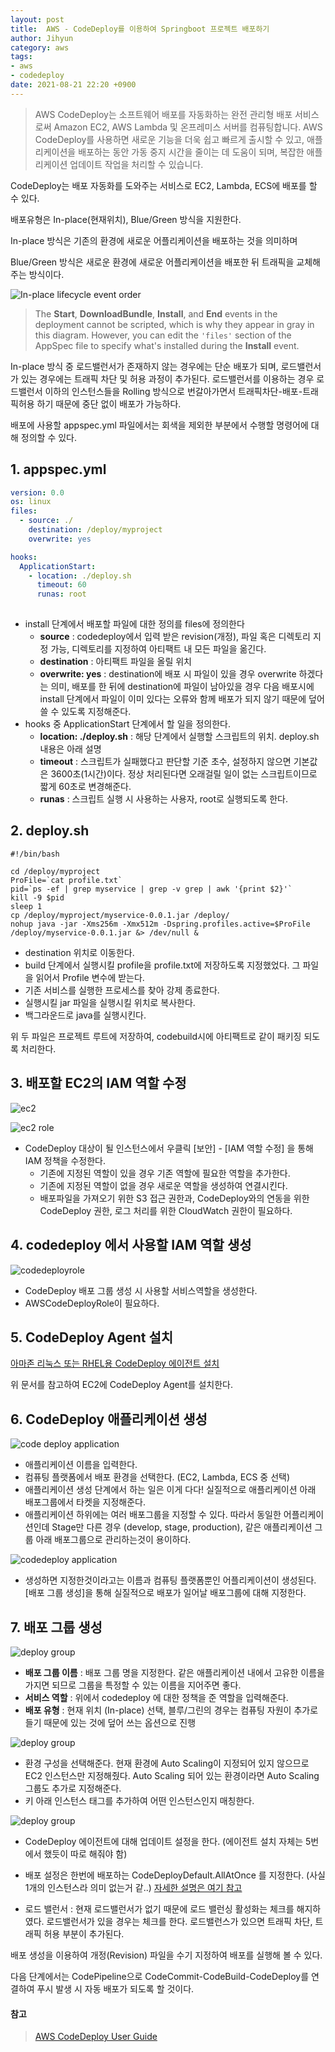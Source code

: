 ```yaml
---
layout: post
title:  AWS - CodeDeploy를 이용하여 Springboot 프로젝트 배포하기
author: Jihyun
category: aws
tags:
- aws
- codedeploy
date: 2021-08-21 22:20 +0900
---
```


> AWS CodeDeploy는 소프트웨어 배포를 자동화하는 완전 관리형 배포 서비스로써 Amazon EC2, AWS Lambda 및 온프레미스 서버를 컴퓨팅합니다. AWS CodeDeploy를 사용하면 새로운 기능을 더욱 쉽고 빠르게 출시할 수 있고, 애플리케이션을 배포하는 동안 가동 중지 시간을 줄이는 데 도움이 되며, 복잡한 애플리케이션 업데이트 작업을 처리할 수 있습니다.



CodeDeploy는 배포 자동화를 도와주는 서비스로 EC2, Lambda, ECS에 배포를 할 수 있다.

배포유형은 In-place(현재위치), Blue/Green 방식을 지원한다.

In-place 방식은 기존의 환경에 새로운 어플리케이션을 배포하는 것을 의미하며

Blue/Green 방식은 새로운 환경에 새로운 어플리케이션을 배포한 뒤 트래픽을 교체해주는 방식이다.



![In-place lifecycle event order](https://docs.aws.amazon.com/codedeploy/latest/userguide/images/lifecycle-event-order-in-place.png)

> The **Start**, **DownloadBundle**, **Install**, and **End** events in the deployment cannot be scripted, which is why they appear in gray in this diagram. However, you can edit the `'files'` section of the AppSpec file to specify what's installed during the **Install** event.

In-place 방식 중 로드밸런서가 존재하지 않는 경우에는 단순 배포가 되며, 로드밸런서가 있는 경우에는 트래픽 차단 및 허용 과정이 추가된다. 로드밸런서를 이용하는 경우 로드밸런서 이하의 인스턴스들을 Rolling 방식으로 번갈아가면서 트래픽차단-배포-트래픽허용 하기 때문에 중단 없이 배포가 가능하다.



배포에 사용할 appspec.yml 파일에서는 회색을 제외한 부분에서 수행할 명령어에 대해 정의할 수 있다.



## 1. appspec.yml

```yaml
version: 0.0 
os: linux 
files: 
  - source: ./ 
    destination: /deploy/myproject
    overwrite: yes

hooks:
  ApplicationStart:
    - location: ./deploy.sh
      timeout: 60
      runas: root
 
```

- install 단계에서 배포할 파일에 대한 정의를 files에 정의한다
  - **source** : codedeploy에서 입력 받은 revision(개정), 파일 혹은 디렉토리 지정 가능, 디렉토리를 지정하여 아티팩트 내 모든 파일을 옮긴다.
  - **destination** : 아티팩트 파일을 올릴 위치
  - **overwrite: yes** : destination에 배포 시 파일이 있을 경우 overwrite 하겠다는 의미, 배포를 한 뒤에 destination에 파일이 남아있을 경우 다음 배포시에 install 단계에서 파일이 이미 있다는 오류와 함께 배포가 되지 않기  때문에 덮어 쓸 수 있도록 지정해준다.
- hooks 중 ApplicationStart 단계에서 할 일을 정의한다.
  - **location: ./deploy.sh** : 해당 단계에서 실행할 스크립트의 위치. deploy.sh 내용은 아래 설명
  - **timeout** : 스크립트가 실패했다고 판단할 기준 초수, 설정하지 않으면 기본값은 3600초(1시간)이다. 정상 처리된다면 오래걸릴 일이 없는 스크립트이므로 짧게 60초로 변경해준다.
  - **runas** : 스크립트 실행 시 사용하는 사용자, root로 실행되도록 한다.



## 2. deploy.sh

```shell
#!/bin/bash

cd /deploy/myproject
ProFile=`cat profile.txt`
pid=`ps -ef | grep myservice | grep -v grep | awk '{print $2}'`
kill -9 $pid
sleep 1
cp /deploy/myproject/myservice-0.0.1.jar /deploy/
nohup java -jar -Xms256m -Xmx512m -Dspring.profiles.active=$ProFile /deploy/myservice-0.0.1.jar &> /dev/null &
```

- destination 위치로 이동한다.
- build 단계에서 실행시킬 profile을 profile.txt에 저장하도록 지정했었다. 그 파일을 읽어서 Profile 변수에 받는다.
- 기존 서비스를 실행한 프로세스를 찾아 강제 종료한다.
- 실행시킬 jar 파일을 실행시킬 위치로 복사한다.
- 백그라운드로 java를 실행시킨다.



위 두 파일은 프로젝트 루트에 저장하여, codebuild시에 아티팩트로 같이 패키징 되도록 처리한다.





## 3. 배포할 EC2의 IAM 역할 수정

![ec2](https://jihyun416.github.io/assets/aws_3_1.png)

![ec2 role](https://jihyun416.github.io/assets/aws_3_2.png)

- CodeDeploy 대상이 될 인스턴스에서 우클릭  [보안] - [IAM 역할 수정] 을 통해 IAM 정책을 수정한다.
  - 기존에 지정된 역할이 있을 경우 기존 역할에 필요한 역할을 추가한다.
  - 기존에 지정된 역할이 없을 경우 새로운 역할을 생성하여 연결시킨다.
  - 배포파일을 가져오기 위한 S3 접근 권한과, CodeDeploy와의 연동을 위한 CodeDeploy 권한, 로그 처리를 위한 CloudWatch 권한이 필요하다.



## 4. codedeploy 에서 사용할 IAM 역할 생성

![codedeployrole](https://jihyun416.github.io/assets/aws_3_3.png)

- CodeDeploy 배포 그룹 생성 시 사용할 서비스역할을 생성한다.
- AWSCodeDeployRole이 필요하다.



## 5. CodeDeploy Agent 설치

[아마존 리눅스 또는 RHEL용 CodeDeploy 에이전트 설치](https://docs.aws.amazon.com/ko_kr/codedeploy/latest/userguide/codedeploy-agent-operations-install-linux.html)

위 문서를 참고하여 EC2에 CodeDeploy Agent를 설치한다.



## 6. CodeDeploy 애플리케이션 생성

![code deploy application](https://jihyun416.github.io/assets/aws_3_4.png)

- 애플리케이션 이름을 입력한다.
- 컴퓨팅 플랫폼에서 배포 환경을 선택한다. (EC2, Lambda, ECS 중 선택)
- 애플리케이션 생성 단계에서 하는 일은 이게 다다! 실질적으로 애플리케이션 아래 배포그룹에서 타켓을 지정해준다.
- 애플리케이션 하위에는 여러 배포그룹을 지정할 수 있다. 따라서 동일한 어플리케이션인데 Stage만 다른 경우 (develop, stage, production), 같은 애플리케이션 그룹 아래 배포그룹으로 관리하는것이 용이하다.

![codedeploy application](https://jihyun416.github.io/assets/aws_3_5.png)

- 생성하면 지정한것이라고는 이름과 컴퓨팅 플랫폼뿐인 어플리케이션이 생성된다. [배포 그룹 생성]을 통해 실질적으로 배포가 일어날 배포그룹에 대해 지정한다.



## 7. 배포 그룹 생성

![deploy group](https://jihyun416.github.io/assets/aws_3_6.png)

- **배포 그룹 이름** : 배포 그룹 명을 지정한다. 같은 애플리케이션 내에서 고유한 이름을 가지면 되므로 그룹을 특정할 수 있는 이름을 지어주면 좋다.
- **서비스 역할** : 위에서 codedeploy 에 대한 정책을 준 역할을 입력해준다.
- **배포 유형** : 현재 위치 (In-place) 선택, 블루/그린의 경우는 컴퓨팅 자원이 추가로 들기 때문에 있는 것에 덮어 쓰는 옵션으로 진행



![deploy group](https://jihyun416.github.io/assets/aws_3_7.png)

- 환경 구성을 선택해준다. 현재 환경에 Auto Scaling이 지정되어 있지 않으므로 EC2 인스턴스만 지정해줬다.  Auto Scaling 되어 있는 환경이라면 Auto Scaling 그룹도 추가로 지정해준다.
- 키 아래 인스턴스 태그를 추가하여 어떤 인스턴스인지 매칭한다.



![deploy group](https://jihyun416.github.io/assets/aws_3_8.png)

- CodeDeploy 에이전트에 대해 업데이트 설정을 한다. (에이전트 설치 자체는 5번에서 했듯이 따로 해줘야 함)
- 배포 설정은 한번에 배포하는 CodeDeployDefault.AllAtOnce 를 지정한다. (사실 1개의 인스턴스라 의미 없는거 같..) [자세한 설명은 여기 참고](https://docs.aws.amazon.com/ko_kr/codedeploy/latest/userguide/deployment-configurations.html)

- 로드 밸런서 : 현재 로드밸런서가 없기 때문에 로드 밸런싱 활성화는 체크를 해지하였다. 로드밸런서가 있을 경우는 체크를 한다. 로드밸런스가 있으면 트래픽 차단, 트래픽 허용 부분이 추가된다.



배포 생성을 이용하여 개정(Revision) 파일을 수기 지정하여 배포를 실행해 볼 수 있다.



다음 단계에서는 CodePipeline으로 CodeCommit-CodeBuild-CodeDeploy를 연결하여 푸시 발생 시 자동 배포가 되도록 할 것이다.



#### 참고

> [AWS CodeDeploy User Guide](https://docs.aws.amazon.com/codedeploy/latest/userguide/reference-appspec-file-structure-hooks.html#reference-appspec-file-structure-hooks-list)
